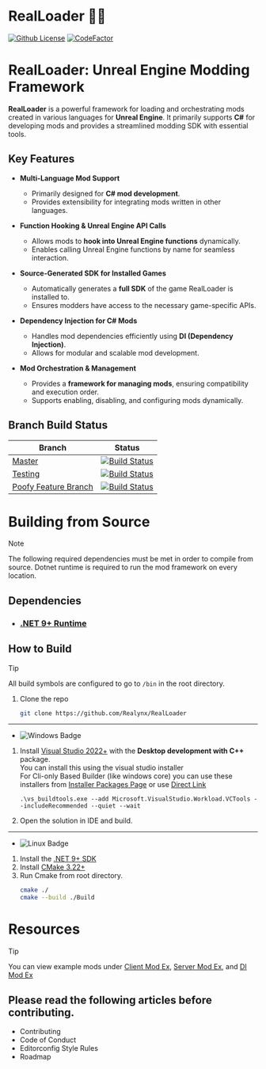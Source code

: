 # RealLoader 🎷🐛

[![Github License](https://img.shields.io/github/license/Realynx/RealLoader.svg)](LICENSE.md)
[![CodeFactor](https://www.codefactor.io/repository/github/Realynx/RealLoader/badge)](https://www.codefactor.io/repository/github/Realynx/RealLoader)

# **RealLoader: Unreal Engine Modding Framework**

**RealLoader** is a powerful framework for loading and orchestrating mods created in various languages for **Unreal Engine**. It primarily supports **C#** for developing mods and provides a streamlined modding SDK with essential tools.

## **Key Features**

- **Multi-Language Mod Support**  
  - Primarily designed for **C# mod development**.  
  - Provides extensibility for integrating mods written in other languages.  

- **Function Hooking & Unreal Engine API Calls**  
  - Allows mods to **hook into Unreal Engine functions** dynamically.  
  - Enables calling Unreal Engine functions by name for seamless interaction.  

- **Source-Generated SDK for Installed Games**  
  - Automatically generates a **full SDK** of the game RealLoader is installed to.  
  - Ensures modders have access to the necessary game-specific APIs.  

- **Dependency Injection for C# Mods**  
  - Handles mod dependencies efficiently using **DI (Dependency Injection)**.  
  - Allows for modular and scalable mod development.  

- **Mod Orchestration & Management**  
  - Provides a **framework for managing mods**, ensuring compatibility and execution order.  
  - Supports enabling, disabling, and configuring mods dynamically.  


## Branch Build Status

| Branch                                                                                | Status                                                                                                                                                                                                                                                 |
|---------------------------------------------------------------------------------------|--------------------------------------------------------------------------------------------------------------------------------------------------------------------------------------------------------------------------------------------------------|
| [Master](https://github.com/Realynx/RealLoader/tree/master)       | [![Build Status](https://dev.azure.com/RealLoader/RealLoader%20Development/_apis/build/status%2FRealynx.RealLoader?branchName=master)](https://dev.azure.com/RealLoader/RealLoader%20Development/_build/latest?definitionId=2&branchName=master)       |
| [Testing](https://github.com/Realynx/RealLoader/tree/testing)     | [![Build Status](https://dev.azure.com/RealLoader/RealLoader%20Development/_apis/build/status%2FRealynx.RealLoader?branchName=testing)](https://dev.azure.com/RealLoader/RealLoader%20Development/_build/latest?definitionId=2&branchName=testing)     |
| [Poofy Feature Branch](https://github.com/Realynx/RealLoader/tree/poofyfeatures) | [![Build Status](https://dev.azure.com/RealLoader/RealLoader%20Development/_apis/build/status%2FRealynx.RealLoader?branchName=PoofyFeatures)](https://dev.azure.com/RealLoader/RealLoader%20Development/_build/latest?definitionId=2&branchName=PoofyFeatures) |


# Building from Source
> [!NOTE]
> The following required dependencies must be met in order to compile from source. Dotnet runtime is required to run the mod framework on every location.

## Dependencies
- ### [.NET 9+ Runtime](https://dotnet.microsoft.com/en-us/download/dotnet)

## How to Build
> [!TIP]
> All build symbols are configured to go to `/bin` in the root directory.

1. Clone the repo
    ```bash
    git clone https://github.com/Realynx/RealLoader
    ```
---
- ![Windows Badge](https://img.shields.io/badge/Windows-blue)
1. Install [Visual Studio 2022+](https://visualstudio.microsoft.com/downloads/) with the <b>Desktop development with C++</b> package.  
You can install this using the visual studio installer  
For Cli-only Based Builder (like windows core) you can use these installers from [Installer Packages Page](https://learn.microsoft.com/en-us/visualstudio/install/use-command-line-parameters-to-install-visual-studio?view=vs-2022) or use [Direct Link](https://aka.ms/vs/17/release/vs_buildtools.exe)
    ```
    .\vs_buildtools.exe --add Microsoft.VisualStudio.Workload.VCTools --includeRecommended --quiet --wait
    ```
2. Open the solution in IDE and build.   

---
- ![Linux Badge](https://img.shields.io/badge/Linux-green)
1. Install the [.NET 9+ SDK](https://dotnet.microsoft.com/en-us/download/dotnet)
2. Install [CMake 3.22+](https://cmake.org/download/)
3. Run Cmake from root directory.
    ```sh
    cmake ./
    cmake --build ./Build
    ```

# Resources
> [!TIP]
> You can view example mods under [Client Mod Ex](Mods/ExampleMod), [Server Mod Ex](Mods/ExampleServerMod), and [DI Mod Ex](Mods)  

## Please read the following articles before contributing.

- Contributing
- Code of Conduct
- Editorconfig Style Rules
- Roadmap